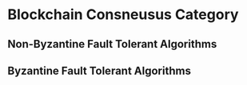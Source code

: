 # Blockchain Consneusus Category
## Non-Byzantine Fault Tolerant Algorithms
###
## Byzantine Fault Tolerant Algorithms 
